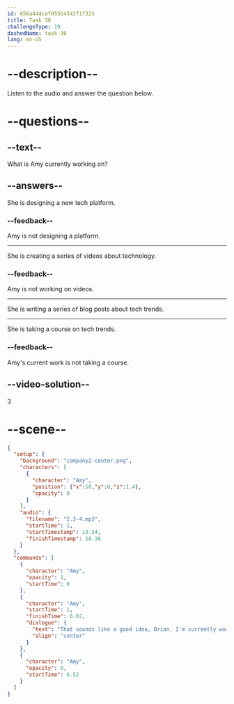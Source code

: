 ```yaml
---
id: 656a444cef055b4342f1f323
title: Task 36
challengeType: 19
dashedName: task-36
lang: en-US
---
```


<!-- (Audio) Amy: That sounds like a good idea, Brian. I'm currently working on a series of blog posts about tech trends. -->

# --description--

Listen to the audio and answer the question below.

# --questions--

## --text--

What is Amy currently working on?

## --answers--

She is designing a new tech platform.

### --feedback--

Amy is not designing a platform.

---

She is creating a series of videos about technology.

### --feedback--

Amy is not working on videos.

---

She is writing a series of blog posts about tech trends.

---

She is taking a course on tech trends.

### --feedback--

Amy's current work is not taking a course.

## --video-solution--

3

# --scene--

```json
{
  "setup": {
    "background": "company2-center.png",
    "characters": [
      {
        "character": "Amy",
        "position": {"x":50,"y":0,"z":1.4},
        "opacity": 0
      }
    ],
    "audio": {
      "filename": "2.3-4.mp3",
      "startTime": 1,
      "startTimestamp": 13.34,
      "finishTimestamp": 18.36
    }
  },
  "commands": [
    {
      "character": "Amy",
      "opacity": 1,
      "startTime": 0
    },
    {
      "character": "Amy",
      "startTime": 1,
      "finishTime": 6.02,
      "dialogue": {
        "text": "That sounds like a good idea, Brian. I'm currently working on a series of blog posts about tech trends.",
        "align": "center"
      }
    },
    {
      "character": "Amy",
      "opacity": 0,
      "startTime": 6.52
    }
  ]
}
```
